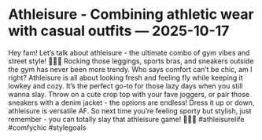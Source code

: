 # Athleisure - Combining athletic wear with casual outfits — 2025-10-17

Hey fam! Let’s talk about athleisure - the ultimate combo of gym vibes and street style! 🏋️‍♀️👟 Rocking those leggings, sports bras, and sneakers outside the gym has never been more trendy. Who says comfort can’t be chic, am I right? Athleisure is all about looking fresh and feeling fly while keeping it lowkey and cozy. It’s the perfect go-to for those lazy days when you still wanna slay. Throw on a cute crop top with your fave joggers, or pair those sneakers with a denim jacket - the options are endless! Dress it up or down, athleisure is versatile AF. So next time you’re feeling sporty but stylish, just remember - you can totally slay that athleisure game! 💁‍♀️✨ #athleisurelife #comfychic #stylegoals